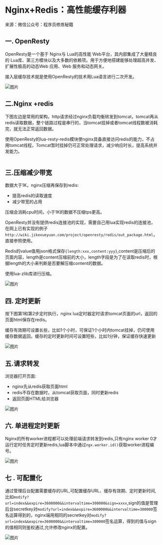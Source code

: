# Nginx+Redis：高性能缓存利器

来源：微信公众号：程序员修炼秘籍

## **一. OpenResty**

OpenResty是一个基于 Nginx与 Lua的高性能 Web平台，其内部集成了大量精良的 Lua库、第三方模块以及大多数的依赖项。用于方便地搭建能够处理超高并发、扩展性极高的动态Web 应用、Web 服务和动态网关。

接入层缓存技术就是使用OpenResty的技术用Lua语言进行二次开发。

![图片](https://mmbiz.qpic.cn/mmbiz_png/JfTPiahTHJhqkoUkFxliaJ25LlyAjrFI7lh9BLlqg99ibtKIx5A5jmba8C4fHN5f4tpL8sW0dJ250pvvVHf0akITQ/640?wx_fmt=png&tp=webp&wxfrom=5&wx_lazy=1&wx_co=1)

## **二.Nginx +redis**

下图左边是常用的架构，http请求经过nginx负载均衡转发到tomcat，tomcat再从redis读取数据，整个链路过程是串行的，当tomcat挂掉或者tomcat线程数被消耗完，就无法正常返回数据。

使用OpenResty的lua-resty-redis模块使nginx具备直接访问redis的能力，不占用tomcat线程，Tomcat暂时挂掉仍可正常处理请求，减少响应时长，提高系统并发能力。

![图片](data:image/gif;base64,iVBORw0KGgoAAAANSUhEUgAAAAEAAAABCAYAAAAfFcSJAAAADUlEQVQImWNgYGBgAAAABQABh6FO1AAAAABJRU5ErkJggg==)

## **三.压缩减少带宽**

数据大于1K，nginx压缩再保存到redis:

- 提高redis的读取速度
- 减少带宽的占用

压缩会消耗cpu时间，小于1K的数据不压缩tps更高。

OpenResty并没有提供redis连接池的实现，需要自己用lua实现redis的连接池，在网上已有实现的例子`http://wiki.jikexueyuan.com/project/openresty/redis/out_package.html`，直接参照使用。

Redis的value值用json格式保存`{length:xxx,content:yyy}`,content是压缩后的页面内容，length是content压缩前的大小，length字段是为了在读取redis时，根据length的大小来判断是否要解压缩content的数据。

使用lua-zlib库进行压缩。

![图片](https://mmbiz.qpic.cn/mmbiz_png/JfTPiahTHJhqkoUkFxliaJ25LlyAjrFI7lzwTcrb52qHdaVXoQLODYj4ZTfcaoIkUOtPKTmlzREEjT9dBcYyhJQg/640?wx_fmt=png&tp=webp&wxfrom=5&wx_lazy=1&wx_co=1)

## **四. 定时更新**

按下图第1和第2步定时执行，nginx lua定时器定时请求tomcat页面的url，返回的页面html保存在redis。

缓存有效期可设置长些，比如1个小时，可保证1个小时内tomcat挂掉，仍可使用缓存数据返回，缓存的定时更新时间可设置短些，比如1分钟，保证缓存快速更新

![图片](https://mmbiz.qpic.cn/mmbiz_png/JfTPiahTHJhqkoUkFxliaJ25LlyAjrFI7lPI4k2JVvuYPgXjHQ5X92kp545lfOlsEtXBHaR2oDKxia1o1Aic6ibiancw/640?wx_fmt=png&tp=webp&wxfrom=5&wx_lazy=1&wx_co=1)

## **五.请求转发**

浏览器打开页面:

- nginx先从redis获取页面html
- redis不存在数据时，从tomcat获取页面，同时更新redis
- 返回页面HTML给浏览器

![图片](https://mmbiz.qpic.cn/mmbiz_png/JfTPiahTHJhqkoUkFxliaJ25LlyAjrFI7lIxJiaA0kAPC9bFI3Rz34N4cTgicEWCKtmxcnpcibCPHLU2gvwNjVNqqSw/640?wx_fmt=png&tp=webp&wxfrom=5&wx_lazy=1&wx_co=1)

## **六. 单进程定时更新**

Nginx的所有worker进程都可以处理前端请求转发到redis,只有nginx worker 0才运行定时任务定时更新redis,lua脚本中通过`ngx.worker.id()`获取worker进程编号。

![图片](https://mmbiz.qpic.cn/mmbiz_png/JfTPiahTHJhqkoUkFxliaJ25LlyAjrFI7lfp2Q8tF24Sibo67L6oAm37icOP5Usdv4jdeVLibYw40YKPiaXLgvTEws3g/640?wx_fmt=png&tp=webp&wxfrom=5&wx_lazy=1&wx_co=1)

## **七 . 可配置化**

通过管理后台配置需要缓存的URL,可配置缓存URL、缓存有效期、定时更新时间,比如`modify?url=index&&expire=3600000&&intervaltime=300000&sign=xxxx`,sign的值是管理后台secretkey对`modify?url=index&&expire=3600000&&intervaltime=300000`签名运算得到的，nginx端用相同的secretkey对`modify?url=index&&expire=3600000&&intervaltime=300000`签名运算，得到的值与sign的值相同则鉴权通过,允许修改nginx的配置。

![图片](https://mmbiz.qpic.cn/mmbiz_png/JfTPiahTHJhqkoUkFxliaJ25LlyAjrFI7l0NHl0lPRoAWU3exwqbxqUtthuFhL1QzXicGlN0ica603jTic6pcnFv4VA/640?wx_fmt=png&tp=webp&wxfrom=5&wx_lazy=1&wx_co=1)